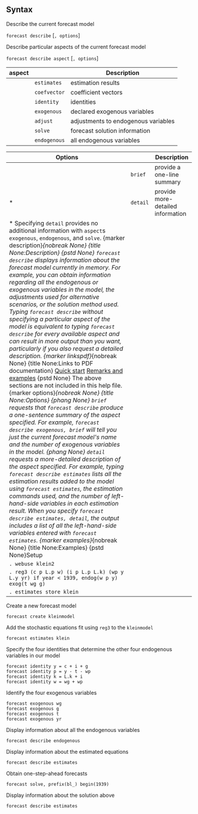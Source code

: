 ## Syntax

Describe the current forecast model

`forecast describe` \[`, options`\]

Describe particular aspects of the current forecast model

`forecast describe aspect` \[`, options`\]

| aspect |              | Description                         |
|--------|--------------|-------------------------------------|
|        | `estimates`  | estimation results                  |
|        | `coefvector` | coefficient vectors                 |
|        | `identity`   | identities                          |
|        | `exogenous`  | declared exogenous variables        |
|        | `adjust`     | adjustments to endogenous variables |
|        | `solve`      | forecast solution information       |
|        | `endogenous` | all endogenous variables            |

| Options                                                                                                                                                                                                                                                                                                                                                                                                                                                                                                                                                                                                                                                                                                                                                                                                                                                                                                                                                                                                                                                                                                                                                                                                                                                                                                                                                                                                                                                                                                                                                                                                                                                                                                                                                                                                                                                                                                                                                                                                                                                                                                         |          | Description                       |
|-----------------------------------------------------------------------------------------------------------------------------------------------------------------------------------------------------------------------------------------------------------------------------------------------------------------------------------------------------------------------------------------------------------------------------------------------------------------------------------------------------------------------------------------------------------------------------------------------------------------------------------------------------------------------------------------------------------------------------------------------------------------------------------------------------------------------------------------------------------------------------------------------------------------------------------------------------------------------------------------------------------------------------------------------------------------------------------------------------------------------------------------------------------------------------------------------------------------------------------------------------------------------------------------------------------------------------------------------------------------------------------------------------------------------------------------------------------------------------------------------------------------------------------------------------------------------------------------------------------------------------------------------------------------------------------------------------------------------------------------------------------------------------------------------------------------------------------------------------------------------------------------------------------------------------------------------------------------------------------------------------------------------------------------------------------------------------------------------------------------|----------|-----------------------------------|
|                                                                                                                                                                                                                                                                                                                                                                                                                                                                                                                                                                                                                                                                                                                                                                                                                                                                                                                                                                                                                                                                                                                                                                                                                                                                                                                                                                                                                                                                                                                                                                                                                                                                                                                                                                                                                                                                                                                                                                                                                                                                                                                 | `brief`  | provide a one-line summary        |
| \*                                                                                                                                                                                                                                                                                                                                                                                                                                                                                                                                                                                                                                                                                                                                                                                                                                                                                                                                                                                                                                                                                                                                                                                                                                                                                                                                                                                                                                                                                                                                                                                                                                                                                                                                                                                                                                                                                                                                                                                                                                                                                                              | `detail` | provide more-detailed information |
| \* Specifying `detail` provides no additional information with `aspect`s `exogenous`, `endogenous`, and `solve`. <span options="description">{marker description}_{nobreak None} {title None:Description} {pstd None} `forecast describe` displays information about the forecast model currently in memory. For example, you can obtain information regarding all the endogenous or exogenous variables in the model, the adjustments used for alternative scenarios, or the solution method used. Typing `forecast describe` without specifying a particular aspect of the model is equivalent to typing `forecast describe` for every available aspect and can result in more output than you want, particularly if you also request a detailed description. <span options="linkspdf">{marker linkspdf}_{nobreak None} {title None:Links to PDF documentation} [Quick start](http://www.stata.com/manuals14/tsforecastdescribequickstart.pdf) [Remarks and examples](http://www.stata.com/manuals14/tsforecastdescriberemarksandexamples.pdf) {pstd None} The above sections are not included in this help file. <span options="options">{marker options}_{nobreak None} {title None:Options} {phang None} `brief` requests that `forecast describe` produce a one-sentence summary of the aspect specified. For example, `forecast describe exogenous, brief` will tell you just the current forecast model's name and the number of exogenous variables in the model. {phang None} `detail` requests a more-detailed description of the aspect specified. For example, typing `forecast describe estimates` lists all the estimation results added to the model using `forecast estimates`, the estimation commands used, and the number of left-hand-side variables in each estimation result. When you specify `forecast describe estimates, detail`, the output includes a list of all the left-hand-side variables entered with `forecast estimates`. <span options="examples">{marker examples}_{nobreak None} {title None:Examples} {pstd None}Setup |          |                                   |
| `. webuse klein2`                                                                                                                                                                                                                                                                                                                                                                                                                                                                                                                                                                                                                                                                                                                                                                                                                                                                                                                                                                                                                                                                                                                                                                                                                                                                                                                                                                                                                                                                                                                                                                                                                                                                                                                                                                                                                                                                                                                                                                                                                                                                                               |          |                                   |
| `. reg3 (c p L.p w) (i p L.p L.k) (wp y L.y yr) if year < 1939, endog(w p y) exog(t wg g)`                                                                                                                                                                                                                                                                                                                                                                                                                                                                                                                                                                                                                                                                                                                                                                                                                                                                                                                                                                                                                                                                                                                                                                                                                                                                                                                                                                                                                                                                                                                                                                                                                                                                                                                                                                                                                                                                                                                                                                                                                    |          |                                   |
| `. estimates store klein`                                                                                                                                                                                                                                                                                                                                                                                                                                                                                                                                                                                                                                                                                                                                                                                                                                                                                                                                                                                                                                                                                                                                                                                                                                                                                                                                                                                                                                                                                                                                                                                                                                                                                                                                                                                                                                                                                                                                                                                                                                                                                       |          |                                   |

Create a new forecast model

    forecast create kleinmodel 

Add the stochastic equations fit using `reg3` to the `kleinmodel`

    forecast estimates klein

Specify the four identities that determine the other four endogenous
variables in our model

    forecast identity y = c + i + g
    forecast identity p = y - t - wp
    forecast identity k = L.k + i
    forecast identity w = wg + wp

Identify the four exogenous variables

    forecast exogenous wg
    forecast exogenous g
    forecast exogenous t
    forecast exogenous yr

Display information about all the endogenous variables

    forecast describe endogenous

Display information about the estimated equations

    forecast describe estimates

Obtain one-step-ahead forecasts

    forecast solve, prefix(bl_) begin(1939)

Display information about the solution above

    forecast describe estimates
